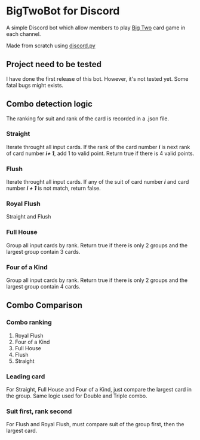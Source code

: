 # BigTwoBot for Discord
A simple Discord bot which allow members to play [Big Two](https://en.wikipedia.org/wiki/Big_two) card game in each channel.

Made from scratch using [discord.py](https://github.com/Rapptz/discord.py)

## Project need to be tested
I have done the first release of this bot. However, it's not tested yet. Some fatal bugs might exists.

## Combo detection logic
The ranking for suit and rank of the card is recorded in a .json file.

### Straight
Iterate throught all input cards. If the rank of the card number ***i*** is next rank of card number ***i+ 1***, add 1 to valid point. Return true if there is 4 valid points.

### Flush
Iterate throught all input cards. If any of the suit of card number ***i*** and card number ***i + 1*** is not match, return false.

### Royal Flush
Straight and Flush

### Full House
Group all input cards by rank. Return true if there is only 2 groups and the largest group contain 3 cards.

### Four of a Kind
Group all input cards by rank. Return true if there is only 2 groups and the largest group contain 4 cards.

## Combo Comparison

### Combo ranking
1. Royal Flush
2. Four of a Kind
3. Full House
4. Flush
5. Straight

### Leading card
For Straight, Full House and Four of a Kind, just compare the largest card in the group. Same logic used for Double and Triple combo.

### Suit first, rank second
For Flush and Royal Flush, must compare suit of the group first, then the largest card.
